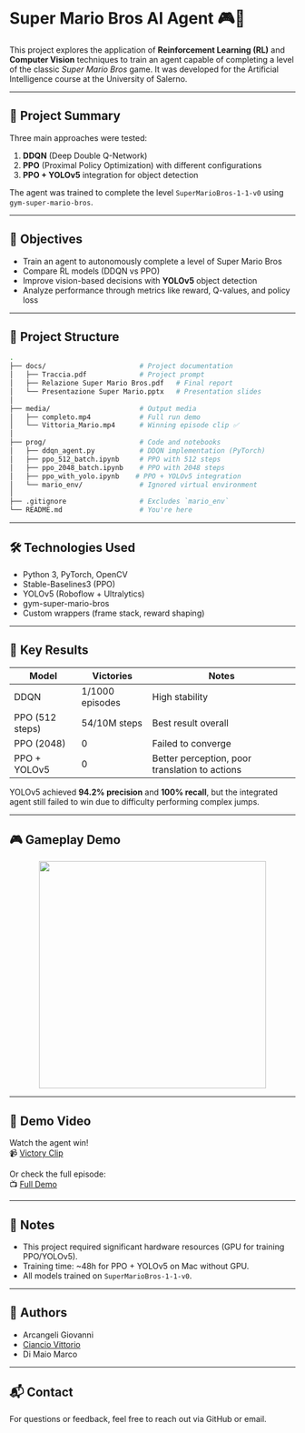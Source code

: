 # Super Mario Bros AI Agent 🎮🧠

This project explores the application of **Reinforcement Learning (RL)** and **Computer Vision** techniques to train an agent capable of completing a level of the classic *Super Mario Bros* game. It was developed for the Artificial Intelligence course at the University of Salerno.

---

## 📌 Project Summary

Three main approaches were tested:

1. **DDQN** (Deep Double Q-Network)
2. **PPO** (Proximal Policy Optimization) with different configurations
3. **PPO + YOLOv5** integration for object detection

The agent was trained to complete the level `SuperMarioBros-1-1-v0` using `gym-super-mario-bros`.

---

## 🧠 Objectives

- Train an agent to autonomously complete a level of Super Mario Bros
- Compare RL models (DDQN vs PPO)
- Improve vision-based decisions with **YOLOv5** object detection
- Analyze performance through metrics like reward, Q-values, and policy loss

---

## 📁 Project Structure

```bash
.
├── docs/                       # Project documentation
│   ├── Traccia.pdf             # Project prompt
│   ├── Relazione Super Mario Bros.pdf   # Final report
│   └── Presentazione Super Mario.pptx   # Presentation slides
│
├── media/                      # Output media
│   ├── completo.mp4            # Full run demo
│   └── Vittoria_Mario.mp4      # Winning episode clip ✅
│
├── prog/                       # Code and notebooks
│   ├── ddqn_agent.py           # DDQN implementation (PyTorch)
│   ├── ppo_512_batch.ipynb     # PPO with 512 steps
│   ├── ppo_2048_batch.ipynb    # PPO with 2048 steps
│   ├── ppo_with_yolo.ipynb    # PPO + YOLOv5 integration
│   └── mario_env/              # Ignored virtual environment
│
├── .gitignore                  # Excludes `mario_env`
└── README.md                   # You're here
```

---

## 🛠️ Technologies Used

- Python 3, PyTorch, OpenCV
- Stable-Baselines3 (PPO)
- YOLOv5 (Roboflow + Ultralytics)
- gym-super-mario-bros
- Custom wrappers (frame stack, reward shaping)

---

## 🎯 Key Results

| Model           | Victories         | Notes |
|----------------|-------------------|-------|
| DDQN           | 1/1000 episodes   | High stability |
| PPO (512 steps)| 54/10M steps      | Best result overall |
| PPO (2048)     | 0                 | Failed to converge |
| PPO + YOLOv5   | 0                 | Better perception, poor translation to actions |

YOLOv5 achieved **94.2% precision** and **100% recall**, but the integrated agent still failed to win due to difficulty performing complex jumps.

---

## 🎮 Gameplay Demo

<p align="center">
    <img src="https://github.com/Marco210210/SuperMario-RL-DDQN-PPO-YOLOv5/blob/main/media/Demo_Mario.gif" width="400">
</p>

---

## 🎥 Demo Video

Watch the agent win!  
📹 [Victory Clip](media/Vittoria_Mario.mp4)

Or check the full episode:  
📺 [Full Demo](media/completo.mp4)

---

## 📌 Notes

- This project required significant hardware resources (GPU for training PPO/YOLOv5).
- Training time: ~48h for PPO + YOLOv5 on Mac without GPU.
- All models trained on `SuperMarioBros-1-1-v0`.

---

## 👥 Authors

- Arcangeli Giovanni 
- [Ciancio Vittorio](https://github.com/VittorioCiancio)  
- Di Maio Marco

---

## 📬 Contact

For questions or feedback, feel free to reach out via GitHub or email.

